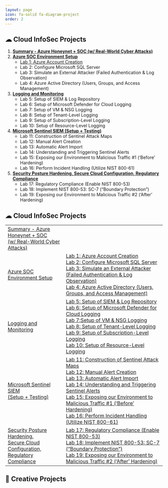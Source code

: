 ```yaml
---
layout: page
icon: fa-solid fa-diagram-project
order: 2
---
```


## ☁ **Cloud InfoSec Projects**
1. **[Summary - Azure Honeynet + SOC (w/ Real-World Cyber Attacks)](https://google.com)**
2. **[Azure SOC Environment Setup](https://google.com)**
   * [Lab 1: Azure Account Creation](htttps://google.com)
   * Lab 2: Configure Microsoft SQL Server
   * Lab 3: Simulate an External Attacker (Failed Authentication & Log Observation)
   * Lab 4: Azure Active Directory (Users, Groups, and Access Management)
3. **[Logging and Monitoring](https://google.com)**
   * Lab 5: Setup of SIEM & Log Repository
   * Lab 6: Setup of Microsoft Defender for Cloud Logging
   * Lab 7: Setup of VM & NSG Logging
   * Lab 8: Setup of Tenant-Level Logging
   * Lab 9: Setup of Subscription-Level Logging
   * Lab 10: Setup of Resource-Level Logging
4. **[Microsoft Sentinel SIEM (Setup + Testing)](https://google.com)**
   * Lab 11: Construction of Sentinel Attack Maps
   * Lab 12: Manual Alert Creation
   * Lab 13: Automatic Alert Import
   * Lab 14: Understanding and Triggering Sentinel Alerts
   * Lab 15: Exposing our Environment to Malicious Traffic #1 (‘Before’ Hardening)
   * Lab 16: Perform Incident Handling (Utilize NIST 800-61)
5. **[Security Posture Hardening, Secure Cloud Configuration, Regulatory Compliance](https://google.com)**
   * Lab 17: Regulatory Compliance (Enable NIST 800-53) 
   * Lab 18: Implement NIST 800-53: SC-7 (“Boundary Protection”)
   * Lab 19: Exposing our Environment to Malicious Traffic #2 (‘After’ Hardening)

## ☁ **Cloud InfoSec Projects**
<table class="table-name">
  <tr>
    <td>
      <a href="https://google.com">Summary - Azure Honeynet + SOC</a><br>
      <a href="https://google.com">(w/ Real-World Cyber Attacks)</a>
    </td>
    <td></td>
  </tr>
  <tr>
    <td>
      <a href="https://google.com">Azure SOC Environment Setup</a>
    </td>
    <td> 
      <a href="https://google.com">Lab 1: Azure Account Creation</a><br>
      <a href="https://google.com">Lab 2: Configure Microsoft SQL Server</a><br>
      <a href="https://google.com">Lab 3: Simulate an External Attacker (Failed Authentication & Log Observation)</a><br>
      <a href="https://google.com">Lab 4: Azure Active Directory (Users, Groups, and Access Management)</a>
    </td>
  </tr>
  <tr>
    <td>
      <a href="https://google.com">Logging and Monitoring</a>
    </td>
    <td> 
      <a href="https://google.com">Lab 5: Setup of SIEM & Log Repository</a><br>
      <a href="https://google.com">Lab 6: Setup of Microsoft Defender for Cloud Logging</a><br>
      <a href="https://google.com">Lab 7:Setup of VM & NSG Logging </a><br>
      <a href="https://google.com">Lab 8: Setup of Tenant-Level Logging</a><br>
      <a href="https://google.com">Lab 9: Setup of Subscription-Level Logging</a><br>
      <a href="https://google.com">Lab 10: Setup of Resource-Level Logging</a>
    </td>
  </tr>
  <tr>
    <td>
      <a href="https://google.com">Microsoft Sentinel SIEM</a><br>
      <a href="https://google.com">(Setup + Testing)</a>
    </td>
    <td> 
      <a href="https://google.com">Lab 11: Construction of Sentinel Attack Maps</a><br>
      <a href="https://google.com">Lab 12: Manual Alert Creation</a><br>
      <a href="https://google.com">Lab 13: Automatic Alert Import</a><br>
      <a href="https://google.com">Lab 14: Understanding and Triggering Sentinel Alerts</a><br>
      <a href="https://google.com">Lab 15: Exposing our Environment to Malicious Traffic #1 (‘Before’ Hardening)</a><br>
      <a href="https://google.com">Lab 16: Perform Incident Handling (Utilize NIST 800-61)</a>
    </td>
  </tr>
  <tr>
    <td>
      <a href="https://google.com">Security Posture Hardening,</a><br>
      <a href="https://google.com">Secure Cloud Configuration,</a><br>
      <a href="https://google.com">Regulatory Compliance</a><br>
    </td>
    <td> 
      <a href="https://google.com">Lab 17: Regulatory Compliance (Enable NIST 800-53)</a><br>
      <a href="https://google.com">Lab 18: Implement NIST 800-53: SC-7 (“Boundary Protection”)</a><br>
      <a href="https://google.com">Lab 19: Exposing our Environment to Malicious Traffic #2 (‘After’ Hardening)</a>
    </td>
  </tr>
</table>


## 🎨 **Creative Projects**
